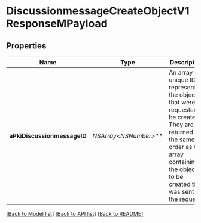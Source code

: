# DiscussionmessageCreateObjectV1ResponseMPayload

## Properties
Name | Type | Description | Notes
------------ | ------------- | ------------- | -------------
**aPkiDiscussionmessageID** | **NSArray&lt;NSNumber*&gt;*** | An array of unique IDs representing the object that were requested to be created.  They are returned in the same order as the array containing the objects to be created that was sent in the request. | 

[[Back to Model list]](../README.md#documentation-for-models) [[Back to API list]](../README.md#documentation-for-api-endpoints) [[Back to README]](../README.md)


